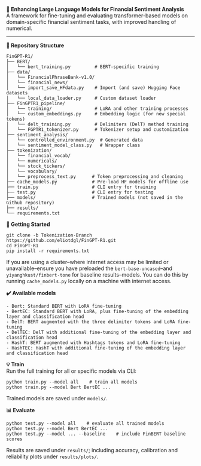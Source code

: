 **:brain: Enhancing Large Language Models for Financial Sentiment Analysis**  
A framework for fine-tuning and evaluating transformer-based models on domain-specific financial sentiment tasks, with improved handling of numerical.

---

**:file_folder: Repository Structure**
```
FinGPT‑R1/
├── BERT/
│   └── bert_training.py         # BERT-specific training
├── data/
│   └── FinancialPhraseBank-v1.0/     
│   └── financial_news/          
│   └── import_save_HFdata.py    # Import (and save) Hugging Face datasets
│   └── local_data_loader.py     # Custom dataset loader
├── FinGPTR1_pipeline/
│   └── training/                # LoRA and other training processes
│   └── custom_embeddings.py     # Embedding logic (for new special tokens)
│   └── delt_training.py         # Delimiters (DelT) method training
│   └── FGPTR1_tokenizer.py      # Tokenizer setup and customization
├── sentiment_analysis/
│   └── controlled_environment.py  # Generated data
│   └── sentiment_model_class.py   # Wrapper class
├── tokenization/
│   └── financial_vocab/
│   └── numericals/
│   └── stock_tickers/
│   └── vocabulary/
│   └── preprocess_text.py      # Token preprocessing and cleaning
├── cache_models.py             # Pre-load HF models for offline use
├── train.py                    # CLI entry for training
├── test.py                     # CLI entry for testing
├── models/                     # Trained models (not saved in the Github repository)
├── results/                   
└── requirements.txt        
```

**:rocket: Getting Started**
```
git clone -b Tokenization-Branch https://github.com/eliotdgl/FinGPT‑R1.git
cd FinGPT‑R1
pip install -r requirements.txt
```
If you are using a cluster–where internet access may be limited or unavailable–ensure you have preloaded the `bert-base-uncased`–and `yiyanghkust/finbert-tone` for baseline results–models. You can do this by running `cache_models.py` locally on a machine with internet access.

**:heavy_check_mark: Available models**
```
- Bert: Standard BERT with LoRA fine-tuning
- BertEC: Standard BERT with LoRA, plus fine-tuning of the embedding layer and classification head
- DelT: BERT augmented with the three delimiter tokens and LoRA fine-tuning
- DelTEC: DelT with additional fine-tuning of the embedding layer and classification head
- HashT: BERT augmented with Hashtags tokens and LoRA fine-tuning
- HashTEC: HashT with additional fine-tuning of the embedding layer and classification head
```

**:bulb: Train**  
Run the full training for all or specific models via CLI:
```
python train.py --model all    # train all models
python train.py --model Bert BertEC ...
```
Trained models are saved under `models/`.

**:bar_chart: Evaluate**
```
python test.py --model all    # evaluate all trained models
python test.py --model Bert BertEC ...
python test.py --model ... --baseline    # include FinBERT baseline scores
```
Results are saved under `results/`; including accuracy, calibration and reliability plots under `results/plots/`.
